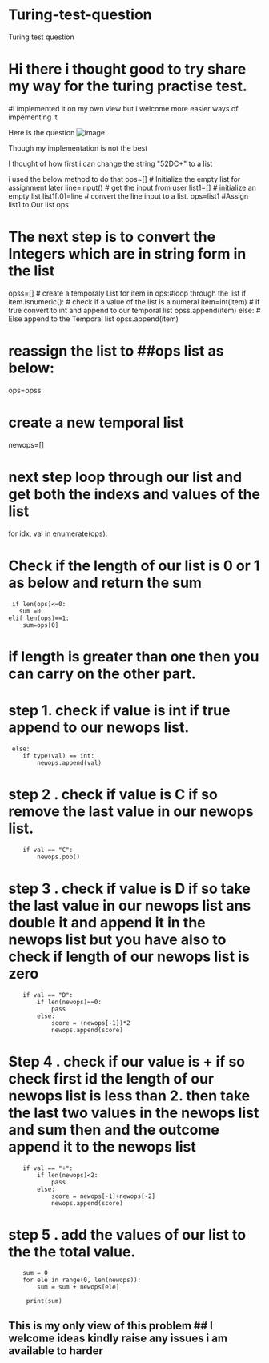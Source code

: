# Turing-test-question
Turing test question 
# Hi there i thought good to try share my way for the turing practise test.
#I implemented it on my own view but i welcome more easier ways of impementing it 

Here is the question
![image](https://user-images.githubusercontent.com/49100234/143646346-28d89326-a900-4002-a9ed-12e1b604a080.png)

Though my implementation is not the best

I thought of how first i can change the string "52DC+" to a list

i used the below method to do that
ops=[]          # Initialize the empty list for assignment later
line=input()    # get the input from user
list1=[]        # initialize an empty list
list1[:0]=line  # convert the line input to a list.
ops=list1       #Assign list1 to Our list ops
# The next step is to convert the Integers which are in string form in the list
opss=[]         # create a temporaly List
for item in ops:#loop through the list
    if item.isnumeric(): # check if a value of the list is a numeral 
        item=int(item)   # if true convert to int and append to our temporal list
        opss.append(item)
    else:               # Else append to the Temporal list
        opss.append(item)
        
# reassign the list to ##ops list as below:
ops=opss

# create a new temporal list 
newops=[]

# next step loop through our list and get both the indexs and values of the list
for idx, val in enumerate(ops):

# Check if the length of our list is 0 or 1 as below and return the sum 
     if len(ops)<=0:
       sum =0
    elif len(ops)==1:
        sum=ops[0]
  # if length is greater than one then you can carry on the other part.
  
  #  step 1. check if value is int if true append to our newops list.
     else:
        if type(val) == int:
            newops.append(val)
   # step 2 . check if value is C if so remove the last value in our newops list.
        if val == "C":
            newops.pop()
   # step 3 . check if value is D if so take the last value in our newops list ans double it and append it in the newops list but you have also to check if length of our newops             list is zero
        if val == "D":
            if len(newops)==0:
                pass
            else:
                score = (newops[-1])*2
                newops.append(score)
 #  Step 4 . check if our value is + if so check first id the length of our newops list is less than 2. then take the last two values in the newops list and sum then and the               outcome append it to the newops list
        if val == "+":
            if len(newops)<2:
                pass
            else:
                score = newops[-1]+newops[-2]
                newops.append(score)
 #  step 5 . add the values of our list to the the total value.
        sum = 0
        for ele in range(0, len(newops)):
            sum = sum + newops[ele]

         print(sum)


## This is my only view of this problem ## I welcome ideas kindly raise any issues i am available to harder

